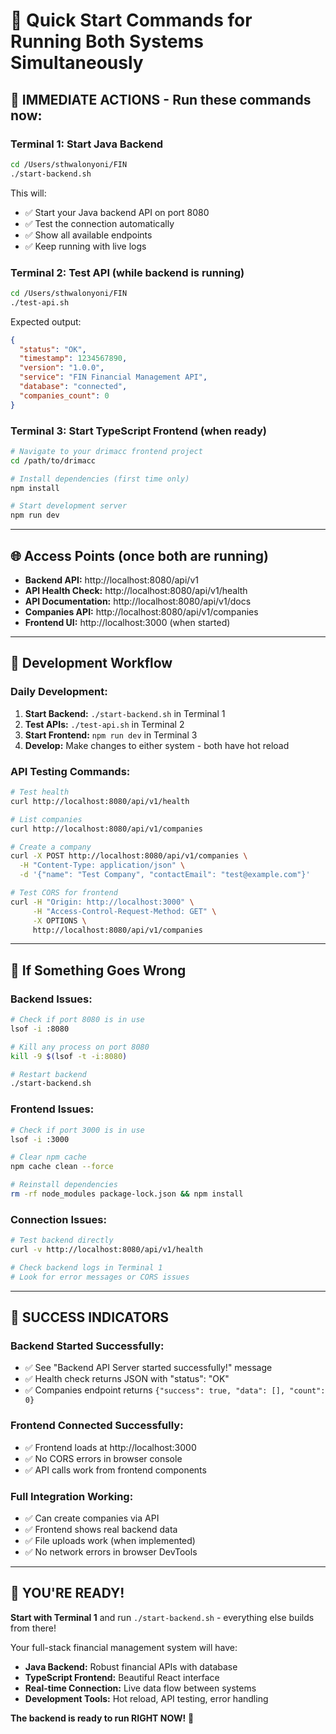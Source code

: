 # 🚀 Quick Start Commands for Running Both Systems Simultaneously

## 🎯 **IMMEDIATE ACTIONS** - Run these commands now:

### **Terminal 1: Start Java Backend**
```bash
cd /Users/sthwalonyoni/FIN
./start-backend.sh
```

This will:
- ✅ Start your Java backend API on port 8080
- ✅ Test the connection automatically  
- ✅ Show all available endpoints
- ✅ Keep running with live logs

### **Terminal 2: Test API (while backend is running)**
```bash
cd /Users/sthwalonyoni/FIN
./test-api.sh
```

Expected output:
```json
{
  "status": "OK",
  "timestamp": 1234567890,
  "version": "1.0.0",
  "service": "FIN Financial Management API",
  "database": "connected",
  "companies_count": 0
}
```

### **Terminal 3: Start TypeScript Frontend (when ready)**
```bash
# Navigate to your drimacc frontend project
cd /path/to/drimacc

# Install dependencies (first time only)
npm install

# Start development server
npm run dev
```

---

## 🌐 **Access Points** (once both are running)

- **Backend API:** http://localhost:8080/api/v1
- **API Health Check:** http://localhost:8080/api/v1/health  
- **API Documentation:** http://localhost:8080/api/v1/docs
- **Companies API:** http://localhost:8080/api/v1/companies
- **Frontend UI:** http://localhost:3000 (when started)

---

## 🔧 **Development Workflow**

### **Daily Development:**
1. **Start Backend:** `./start-backend.sh` in Terminal 1
2. **Test APIs:** `./test-api.sh` in Terminal 2  
3. **Start Frontend:** `npm run dev` in Terminal 3
4. **Develop:** Make changes to either system - both have hot reload

### **API Testing Commands:**
```bash
# Test health
curl http://localhost:8080/api/v1/health

# List companies
curl http://localhost:8080/api/v1/companies

# Create a company
curl -X POST http://localhost:8080/api/v1/companies \
  -H "Content-Type: application/json" \
  -d '{"name": "Test Company", "contactEmail": "test@example.com"}'

# Test CORS for frontend
curl -H "Origin: http://localhost:3000" \
     -H "Access-Control-Request-Method: GET" \
     -X OPTIONS \
     http://localhost:8080/api/v1/companies
```

---

## 🚨 **If Something Goes Wrong**

### **Backend Issues:**
```bash
# Check if port 8080 is in use
lsof -i :8080

# Kill any process on port 8080
kill -9 $(lsof -t -i:8080)

# Restart backend
./start-backend.sh
```

### **Frontend Issues:**
```bash
# Check if port 3000 is in use
lsof -i :3000

# Clear npm cache
npm cache clean --force

# Reinstall dependencies
rm -rf node_modules package-lock.json && npm install
```

### **Connection Issues:**
```bash
# Test backend directly
curl -v http://localhost:8080/api/v1/health

# Check backend logs in Terminal 1
# Look for error messages or CORS issues
```

---

## 🎉 **SUCCESS INDICATORS**

### **Backend Started Successfully:**
- ✅ See "Backend API Server started successfully!" message
- ✅ Health check returns JSON with "status": "OK"  
- ✅ Companies endpoint returns `{"success": true, "data": [], "count": 0}`

### **Frontend Connected Successfully:**
- ✅ Frontend loads at http://localhost:3000
- ✅ No CORS errors in browser console
- ✅ API calls work from frontend components

### **Full Integration Working:**
- ✅ Can create companies via API
- ✅ Frontend shows real backend data
- ✅ File uploads work (when implemented)
- ✅ No network errors in browser DevTools

---

## 🚀 **YOU'RE READY!**

**Start with Terminal 1** and run `./start-backend.sh` - everything else builds from there!

Your full-stack financial management system will have:
- **Java Backend:** Robust financial APIs with database
- **TypeScript Frontend:** Beautiful React interface  
- **Real-time Connection:** Live data flow between systems
- **Development Tools:** Hot reload, API testing, error handling

**The backend is ready to run RIGHT NOW!** 🎯
